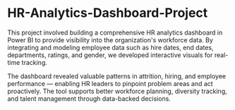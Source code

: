 # HR-Analytics-Dashboard-Project

This project involved building a comprehensive HR analytics dashboard in Power BI to provide visibility into the organization's workforce data. By integrating and modeling employee data such as hire dates, end dates, departments, ratings, and gender, we developed interactive visuals for real-time tracking.

The dashboard revealed valuable patterns in attrition, hiring, and employee performance — enabling HR leaders to pinpoint problem areas and act proactively. The tool supports better workforce planning, diversity tracking, and talent management through data-backed decisions.

